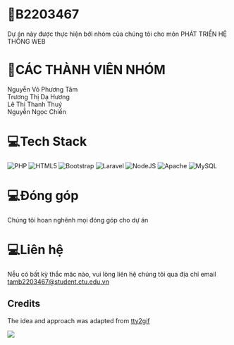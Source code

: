 # 💫B2203467
Dự án này được thực hiện bởi nhóm của chúng tôi cho môn PHÁT TRIỂN HỆ THỐNG WEB 

# 💫CÁC THÀNH VIÊN NHÓM
Nguyễn Võ Phương Tâm  
Trương Thị Dạ Hương  
Lê Thị Thanh Thuý  
Nguyễn Ngọc Chiến  

# 💻Tech Stack
![PHP](https://img.shields.io/badge/php-%23777BB4.svg?style=plastic&logo=php&logoColor=white) ![HTML5](https://img.shields.io/badge/html5-%23E34F26.svg?style=plastic&logo=html5&logoColor=white) ![Bootstrap](https://img.shields.io/badge/bootstrap-%23563D7C.svg?style=plastic&logo=bootstrap&logoColor=white) ![Laravel](https://img.shields.io/badge/laravel-%23FF2D20.svg?style=plastic&logo=laravel&logoColor=white) ![NodeJS](https://img.shields.io/badge/node.js-6DA55F?style=plastic&logo=node.js&logoColor=white) ![Apache](https://img.shields.io/badge/apache-%23D42029.svg?style=plastic&logo=apache&logoColor=white) ![MySQL](https://img.shields.io/badge/mysql-%2300f.svg?style=plastic&logo=mysql&logoColor=white)

# 💻Đóng góp
Chúng tôi hoan nghênh mọi đóng góp cho dự án

# 💻Liên hệ
Nễu có bất kỳ thắc măc nào, vui lòng liên hệ chúng tôi qua địa chỉ email tamb2203467@student.ctu.edu.vn

## Credits

The idea and approach was adapted from [tty2gif](https://data.textstudio.com/output/sample/animated/9/5/8/4/code-3-14859.gif)

![](https://data.textstudio.com/output/sample/animated/9/5/8/4/code-3-14859.gif)
